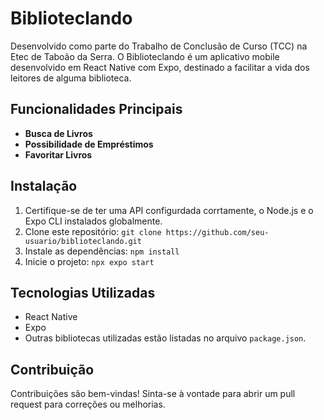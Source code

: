 # Biblioteclando

Desenvolvido como parte do Trabalho de Conclusão de Curso (TCC) na Etec de Taboão da Serra. O Biblioteclando é um aplicativo mobile desenvolvido em React Native com Expo, destinado a facilitar a vida dos leitores de alguma biblioteca.

## Funcionalidades Principais

- **Busca de Livros**
- **Possibilidade de Empréstimos**
- **Favoritar Livros** 
## Instalação

1. Certifique-se de ter uma API configurdada corrtamente, o Node.js e o Expo CLI instalados globalmente.
2. Clone este repositório: `git clone https://github.com/seu-usuario/biblioteclando.git`
3. Instale as dependências: `npm install`
4. Inicie o projeto: `npx expo start`

## Tecnologias Utilizadas

- React Native
- Expo
- Outras bibliotecas utilizadas estão listadas no arquivo `package.json`.

## Contribuição

Contribuições são bem-vindas! Sinta-se à vontade para abrir um pull request para correções ou melhorias.
